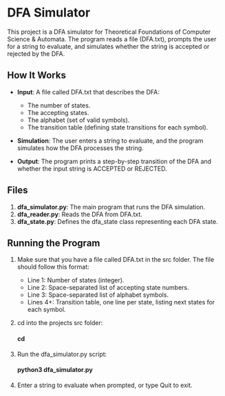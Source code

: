 # DFA Simulator

This project is a DFA simulator for Theoretical Foundations of Computer Science & Automata. The program reads a file (DFA.txt), prompts the user for a string to evaluate, and simulates whether the string is accepted or rejected by the DFA.

## How It Works

- **Input**: A file called DFA.txt that describes the DFA:
  - The number of states.
  - The accepting states.
  - The alphabet (set of valid symbols).
  - The transition table (defining state transitions for each symbol).
  
- **Simulation**: The user enters a string to evaluate, and the program simulates how the DFA processes the string.
  
- **Output**: The program prints a step-by-step transition of the DFA and whether the input string is ACCEPTED or REJECTED.

## Files

1. **dfa_simulator.py**: The main program that runs the DFA simulation.
2. **dfa_reader.py**: Reads the DFA from DFA.txt.
3. **dfa_state.py**: Defines the dfa_state class representing each DFA state.

## Running the Program

1. Make sure that you have a file called DFA.txt in the src folder. The file should follow this format:
   - Line 1: Number of states (integer).
   - Line 2: Space-separated list of accepting state numbers.
   - Line 3: Space-separated list of alphabet symbols.
   - Lines 4+: Transition table, one line per state, listing next states for each symbol.

2. cd into the projects src folder:
   #### cd <path>

3. Run the dfa_simulator.py script:
   #### python3 dfa_simulator.py

4. Enter a string to evaluate when prompted, or type Quit to exit.

